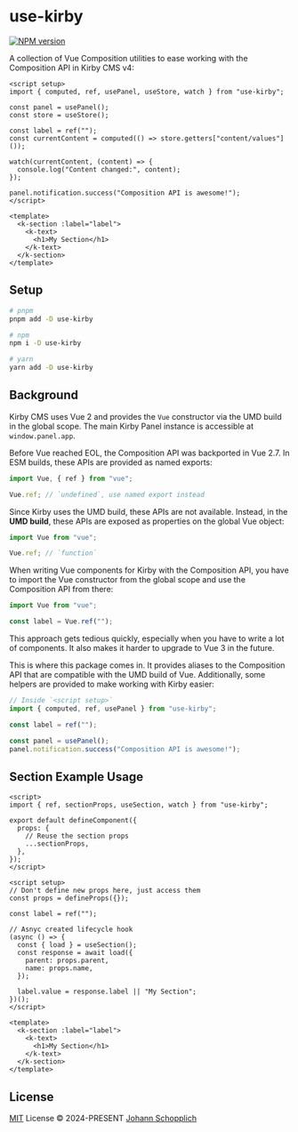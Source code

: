 # use-kirby

[![NPM version](https://img.shields.io/npm/v/use-kirby?color=a1b858&label=)](https://www.npmjs.com/package/use-kirby)

A collection of Vue Composition utilities to ease working with the Composition API in Kirby CMS v4:

```vue
<script setup>
import { computed, ref, usePanel, useStore, watch } from "use-kirby";

const panel = usePanel();
const store = useStore();

const label = ref("");
const currentContent = computed(() => store.getters["content/values"]());

watch(currentContent, (content) => {
  console.log("Content changed:", content);
});

panel.notification.success("Composition API is awesome!");
</script>

<template>
  <k-section :label="label">
    <k-text>
      <h1>My Section</h1>
    </k-text>
  </k-section>
</template>
```

## Setup

```bash
# pnpm
pnpm add -D use-kirby

# npm
npm i -D use-kirby

# yarn
yarn add -D use-kirby
```

## Background

Kirby CMS uses Vue 2 and provides the `Vue` constructor via the UMD build in the global scope. The main Kirby Panel instance is accessible at `window.panel.app`.

Before Vue reached EOL, the Composition API was backported in Vue 2.7. In ESM builds, these APIs are provided as named exports:

```js
import Vue, { ref } from "vue";

Vue.ref; // `undefined`, use named export instead
```

Since Kirby uses the UMD build, these APIs are not available. Instead, in the **UMD build**, these APIs are exposed as properties on the global Vue object:

```js
import Vue from "vue";

Vue.ref; // `function`
```

When writing Vue components for Kirby with the Composition API, you have to import the Vue constructor from the global scope and use the Composition API from there:

```js
import Vue from "vue";

const label = Vue.ref("");
```

This approach gets tedious quickly, especially when you have to write a lot of components. It also makes it harder to upgrade to Vue 3 in the future.

This is where this package comes in. It provides aliases to the Composition API that are compatible with the UMD build of Vue. Additionally, some helpers are provided to make working with Kirby easier:

```js
// Inside `<script setup>`
import { computed, ref, usePanel } from "use-kirby";

const label = ref("");

const panel = usePanel();
panel.notification.success("Composition API is awesome!");
```

## Section Example Usage

```vue
<script>
import { ref, sectionProps, useSection, watch } from "use-kirby";

export default defineComponent({
  props: {
    // Reuse the section props
    ...sectionProps,
  },
});
</script>

<script setup>
// Don't define new props here, just access them
const props = defineProps({});

const label = ref("");

// Asnyc created lifecycle hook
(async () => {
  const { load } = useSection();
  const response = await load({
    parent: props.parent,
    name: props.name,
  });

  label.value = response.label || "My Section";
})();
</script>

<template>
  <k-section :label="label">
    <k-text>
      <h1>My Section</h1>
    </k-text>
  </k-section>
</template>
```

## License

[MIT](./LICENSE) License © 2024-PRESENT [Johann Schopplich](https://github.com/johannschopplich)
